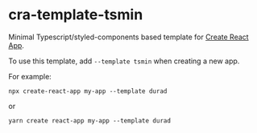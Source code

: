 # cra-template-tsmin

Minimal Typescript/styled-components based template for [Create React App](https://github.com/facebook/create-react-app).

To use this template, add `--template tsmin` when creating a new app.

For example:

`npx create-react-app my-app --template durad`

or

`yarn create react-app my-app --template durad`
